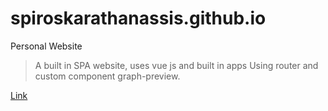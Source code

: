 # spiroskarathanassis.github.io
Personal Website

> A built in SPA website, uses vue js and built in apps
> Using router and custom component graph-preview.

[Link](https://spiroskarathanassis.github.io/)